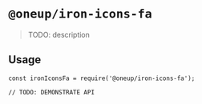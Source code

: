 # `@oneup/iron-icons-fa`

> TODO: description

## Usage

```
const ironIconsFa = require('@oneup/iron-icons-fa');

// TODO: DEMONSTRATE API
```
